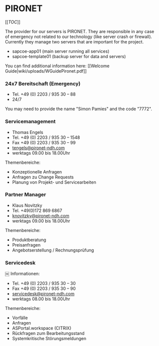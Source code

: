 # PIRONET

[[_TOC_]]

The provider for our servers is PIRONET. They are responsible in any case of emergency not related to our technology (like server crash or firewall). Currently they manage two servers that are important for the project.

- sapcoe-app01 (main server running all services)
- sapcoe-template01 (backup server for data and servers)

You can find additional information here: [[Welcome Guide|wiki/uploads/WGuidePironet.pdf]]

### 24x7 Bereitschaft (Emergency)

- Tel. +49 (0) 2203 / 935 30 – 88
- 24/7

You may need to provide the name "Simon Pamies" and the code "7772".

### Servicemanagement

- Thomas Engels
- Tel. +49 (0) 2203 / 935 30 – 1548
- Fax +49 (0) 2203 / 935 30 – 99
- tengels@pironet-ndh.com
- werktags 09.00 bis 18.00Uhr

Themenbereiche:
- Konzeptionelle Anfragen
- Anfragen zu Change Requests
- Planung von Projekt- und Servicearbeiten

### Partner Manager

- Klaus Novitzky
- Tel. +49(0)172 869 6867
- knovitzky@pironet-ndh.com
- werktags 09.00 bis 18.00Uhr

Themenbereiche:
- Produktberatung
- Preisanfragen
- Angebotserstellung / Rechnungsprüfung

### Servicedesk
￼
Informationen:
- Tel. +49 (0) 2203 / 935 30 – 30
- Fax +49 (0) 2203 / 935 30 – 90
- servicedesk@pironet-ndh.com
- werktags 08.00 bis 18.00Uhr

Themenbereiche:

- Vorfälle
- Anfragen
- ASPortal.workspace (CITRIX)
- Rückfragen zum Bearbeitungsstand
- Systemkritische Störungsmeldungen
